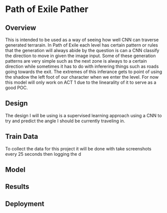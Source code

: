 # Path of Exile Pather
## Overview
This is intended to be used as a way of seeing how well CNN can traverse generated terrarain. In Path of Exile each level has certain pattern or rules that the generation will always abide
by the question is can a CNN classify the direction to move in given the image input. Some of these generation patterns are very simple such as the next zone is always to a certain direction
while sometimes it has to do with inferering things such as roads going towards the exit. The extremes of this inferance gets to point of using the shadow the left foot of our character when
we enter the level. For now this model will only work on ACT 1 due to the linearality of it to serve as a good POC.
## Design
The design I will be using is a supervised learning approach using a CNN to try and predict the angle I should be currently traveling in.

## Train Data
To collect the data for this project it will be done with take screenshots every 25 seconds then logging the d

## Model

## Results

## Deployment
